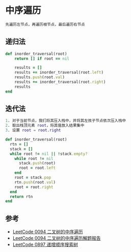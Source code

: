 # 中序遍历

```m
先遍历左节点，再遍历根节点，最后遍历右节点
```

## 递归法

```ruby
def inorder_traversal(root)
    return [] if root == nil

    results = []
    results += inorder_traversal(root.left)
    results.push(root.val)
    results += inorder_traversal(root.right)
    results
end
```

## 迭代法

```m
1. 对于当前节点，我们将其压入栈中，并将其左孩子节点依次压入栈中
2. 取出栈顶元素 root，将其值放入结果集中
3. 设置 root = root.right
```

```ruby
def inorder_traversal(root)
  rtn = []
  stack = []
  while root != nil || !stack.empty?
    while root != nil
      stack.push(root)
      root = root.left
    end
    root = stack.pop
    rtn.push(root.val)
    root = root.right
  end
  return rtn
end
```

## 参考

- [LeetCode 0094 二叉树的中序遍历](https://leetcode-cn.com/problems/binary-tree-inorder-traversal/)
- [LeetCode 0094 二叉树的中序遍历解题报告](https://leetcode-cn.com/problems/binary-tree-inorder-traversal/solution/er-cha-shu-de-zhong-xu-bian-li-by-leetcode-solutio/)
- [LeetCode 0897 递增顺序搜索树](https://leetcode-cn.com/problems/increasing-order-search-tree/)
